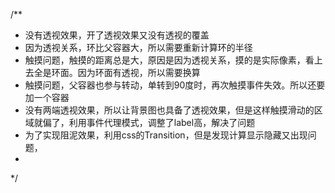 
/**
 * 没有透视效果，开了透视效果又没有透视的覆盖
 * 因为透视关系，环比父容器大，所以需要重新计算环的半径
 * 触摸问题，触摸的距离总是大，原因是因为透视关系，摸的是实际像素，看上去全是环面。因为环面有透视，所以需要换算
 * 触摸问题，父容器也参与转动，单转到90度时，再次触摸事件失效。所以还要加一个容器
 * 没有两端透视效果，所以让背景图也具备了透视效果，但是这样触摸滑动的区域就偏了，利用事件代理模式，调整了label高，解决了问题
 * 为了实现阻泥效果，利用css的Transition，但是发现计算显示隐藏又出现问题，
 * 
 */
